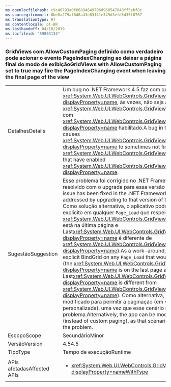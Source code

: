 ```yaml
---
ms.openlocfilehash: c9c46793a0f66894649796d960547848ff5ebf8c
ms.sourcegitcommit: 0be8a279af6d8a43e03141e349d3efd5d35f8767
ms.translationtype: HT
ms.contentlocale: pt-BR
ms.lasthandoff: 04/18/2019
ms.locfileid: "59803134"
---
```

### <a name="gridviews-with-allowcustompaging-set-to-true-may-fire-the-pageindexchanging-event-when-leaving-the-final-page-of-the-view"></a><span data-ttu-id="0a363-101">GridViews com AllowCustomPaging definido como verdadeiro pode acionar o evento PageIndexChanging ao deixar a página final do modo de exibição</span><span class="sxs-lookup"><span data-stu-id="0a363-101">GridViews with AllowCustomPaging set to true may fire the PageIndexChanging event when leaving the final page of the view</span></span>

|   |   |
|---|---|
|<span data-ttu-id="0a363-102">Detalhes</span><span class="sxs-lookup"><span data-stu-id="0a363-102">Details</span></span>|<span data-ttu-id="0a363-103">Um bug no .NET Framework 4.5 faz com que <xref:System.Web.UI.WebControls.GridView.PageIndexChanging?displayProperty=name>, às vezes, não seja acionado para <xref:System.Web.UI.WebControls.GridView?displayProperty=name>s com <xref:System.Web.UI.WebControls.GridView.AllowCustomPaging?displayProperty=name> habilitado.</span><span class="sxs-lookup"><span data-stu-id="0a363-103">A bug in the .NET Framework 4.5 causes <xref:System.Web.UI.WebControls.GridView.PageIndexChanging?displayProperty=name> to sometimes not fire for <xref:System.Web.UI.WebControls.GridView?displayProperty=name>s that have enabled <xref:System.Web.UI.WebControls.GridView.AllowCustomPaging?displayProperty=name>.</span></span>|
|<span data-ttu-id="0a363-104">Sugestão</span><span class="sxs-lookup"><span data-stu-id="0a363-104">Suggestion</span></span>|<span data-ttu-id="0a363-105">Esse problema foi corrigido no .NET Framework 4.6 e pode ser resolvido com o upgrade para essa versão do .NET Framework.</span><span class="sxs-lookup"><span data-stu-id="0a363-105">This issue has been fixed in the .NET Framework 4.6 and may be addressed by upgrading to that version of the .NET Framework.</span></span> <span data-ttu-id="0a363-106">Como solução alternativa, o aplicativo pode fazer um BindGrid explícito em qualquer <code>Page_Load</code> que respeite essas condições (o <xref:System.Web.UI.WebControls.GridView?displayProperty=name> está na última página e Last<xref:System.Web.UI.WebControls.GridView.PageSize?displayProperty=name> é diferente de <xref:System.Web.UI.WebControls.GridView.PageSize?displayProperty=name>).</span><span class="sxs-lookup"><span data-stu-id="0a363-106">As a work-around, the app can do an explicit BindGrid on any <code>Page_Load</code> that would hit these conditions (the <xref:System.Web.UI.WebControls.GridView?displayProperty=name> is on the last page and Last<xref:System.Web.UI.WebControls.GridView.PageSize?displayProperty=name> is different from <xref:System.Web.UI.WebControls.GridView.PageSize?displayProperty=name>).</span></span> <span data-ttu-id="0a363-107">Como alternativa, o aplicativo pode ser modificado para permitir a paginação (em vez da paginação personalizada), uma vez que esse cenário não demonstra o problema.</span><span class="sxs-lookup"><span data-stu-id="0a363-107">Alternatively, the app can be modified to allow paging (instead of custom paging), as that scenario does not demonstrate the problem.</span></span>|
|<span data-ttu-id="0a363-108">Escopo</span><span class="sxs-lookup"><span data-stu-id="0a363-108">Scope</span></span>|<span data-ttu-id="0a363-109">Secundário</span><span class="sxs-lookup"><span data-stu-id="0a363-109">Minor</span></span>|
|<span data-ttu-id="0a363-110">Versão</span><span class="sxs-lookup"><span data-stu-id="0a363-110">Version</span></span>|<span data-ttu-id="0a363-111">4.5</span><span class="sxs-lookup"><span data-stu-id="0a363-111">4.5</span></span>|
|<span data-ttu-id="0a363-112">Tipo</span><span class="sxs-lookup"><span data-stu-id="0a363-112">Type</span></span>|<span data-ttu-id="0a363-113">Tempo de execução</span><span class="sxs-lookup"><span data-stu-id="0a363-113">Runtime</span></span>|
|<span data-ttu-id="0a363-114">APIs afetadas</span><span class="sxs-lookup"><span data-stu-id="0a363-114">Affected APIs</span></span>|<ul><li><xref:System.Web.UI.WebControls.GridView.AllowCustomPaging?displayProperty=nameWithType></li></ul>|
